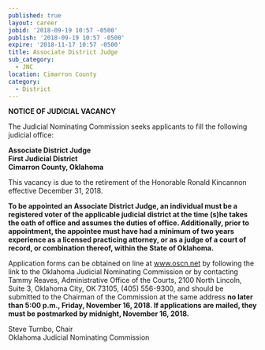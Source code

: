 ```yaml
---
published: true
layout: career
jobid: '2018-09-19 10:57 -0500'
publish: '2018-09-19 10:57 -0500'
expire: '2018-11-17 10:57 -0500'
title: Associate District Judge
sub_category:
  - JNC
location: Cimarron County
category:
  - District
---
```

**NOTICE OF JUDICIAL VACANCY**

The Judicial Nominating Commission seeks applicants to fill the following judicial office:

**Associate District Judge  
First Judicial District  
Cimarron County, Oklahoma**

This vacancy is due to the retirement of the Honorable Ronald Kincannon effective December 31, 2018.

**To be appointed an Associate District Judge, an individual must be a registered voter of the applicable judicial district at the time (s)he takes the oath of office and assumes the duties of office. Additionally, prior to appointment, the appointee must have had a minimum of two years experience as a licensed practicing attorney, or as a judge of a court of record, or combination thereof, within the State of Oklahoma.**

Application forms can be obtained on line at www.oscn.net by following the link to the Oklahoma Judicial Nominating Commission or by contacting Tammy Reaves, Administrative Office of the Courts, 2100 North Lincoln, Suite 3, Oklahoma City, OK  73105, (405) 556-9300, and should be submitted to the Chairman of the Commission at the same address **no later than 5:00 p.m., Friday, November 16, 2018. If applications are mailed, they must be postmarked by midnight, November 16, 2018.**

Steve Turnbo, Chair   
Oklahoma Judicial Nominating Commission
